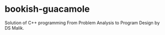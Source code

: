 # bookish-guacamole
Solution of C++ programming From Problem Analysis to Program Design by DS Malik.
